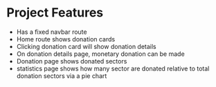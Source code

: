 # Project Features
- Has a fixed navbar route
- Home route shows donation cards
- Clicking donation card will show donation details
- On donation details page, monetary donation can be made
- Donation page shows donated sectors
- statistics page shows how many sector are donated relative to total donation sectors via a pie chart